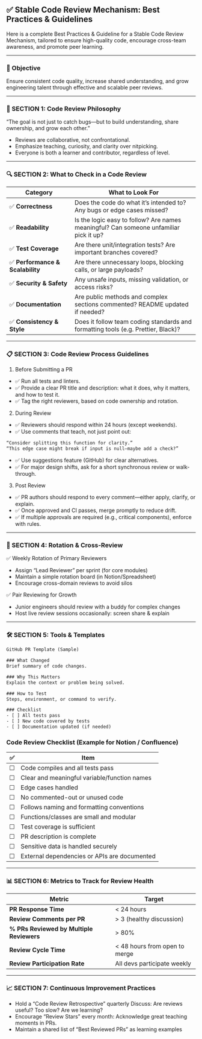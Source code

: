 
## ✅ Stable Code Review Mechanism: Best Practices & Guidelines

Here is a complete Best Practices & Guideline for a Stable Code Review Mechanism, tailored to ensure high-quality code, encourage cross-team awareness, and promote peer learning.

---


### 🎯 Objective

Ensure consistent code quality, increase shared understanding, and grow engineering talent through effective and scalable peer reviews.

---

### 📘 SECTION 1: Code Review Philosophy

“The goal is not just to catch bugs—but to build understanding, share ownership, and grow each other.”

- 	Reviews are collaborative, not confrontational.
- 	Emphasize teaching, curiosity, and clarity over nitpicking.
- 	Everyone is both a learner and contributor, regardless of level.

---

### 🔍 SECTION 2: What to Check in a Code Review

| **Category**            | **What to Look For**                                                      |
|-------------------------|---------------------------------------------------------------------------|
| ✅ **Correctness**       | Does the code do what it’s intended to? Any bugs or edge cases missed?     |
| ✅ **Readability**       | Is the logic easy to follow? Are names meaningful? Can someone unfamiliar pick it up? |
| ✅ **Test Coverage**     | Are there unit/integration tests? Are important branches covered?         |
| ✅ **Performance & Scalability** | Are there unnecessary loops, blocking calls, or large payloads?   |
| ✅ **Security & Safety** | Any unsafe inputs, missing validation, or access risks?                   |
| ✅ **Documentation**     | Are public methods and complex sections commented? README updated if needed? |
| ✅ **Consistency & Style** | Does it follow team coding standards and formatting tools (e.g. Prettier, Black)? |


---

### 📋 SECTION 3: Code Review Process Guidelines

1. Before Submitting a PR
- 	✅ Run all tests and linters.
- 	✅ Provide a clear PR title and description: what it does, why it matters, and how to test it.
- 	✅ Tag the right reviewers, based on code ownership and rotation.

2. During Review
- 	✅ Reviewers should respond within 24 hours (except weekends).
- 	✅ Use comments that teach, not just point out:
```txt
“Consider splitting this function for clarity.”
“This edge case might break if input is null—maybe add a check?”
```
- 	✅ Use suggestions feature (GitHub) for clear alternatives.
- 	✅ For major design shifts, ask for a short synchronous review or walk-through.

3. Post Review
- 	✅ PR authors should respond to every comment—either apply, clarify, or explain.
- 	✅ Once approved and CI passes, merge promptly to reduce drift.
- 	✅ If multiple approvals are required (e.g., critical components), enforce with rules.

---

### 🔁 SECTION 4: Rotation & Cross-Review

✅ Weekly Rotation of Primary Reviewers
- 	Assign “Lead Reviewer” per sprint (for core modules)
- 	Maintain a simple rotation board (in Notion/Spreadsheet)
- 	Encourage cross-domain reviews to avoid silos

✅ Pair Reviewing for Growth
- 	Junior engineers should review with a buddy for complex changes
- 	Host live review sessions occasionally: screen share & explain

---

### 🛠️ SECTION 5: Tools & Templates

```txt
GitHub PR Template (Sample)

### What Changed
Brief summary of code changes.

### Why This Matters
Explain the context or problem being solved.

### How to Test
Steps, environment, or command to verify.

### Checklist
- [ ] All tests pass
- [ ] New code covered by tests
- [ ] Documentation updated (if needed)
```


### Code Review Checklist (Example for Notion / Confluence)

| **✅**   | **Item**                                                          |
|----------|-------------------------------------------------------------------|
| ☐        | Code compiles and all tests pass                                  |
| ☐        | Clear and meaningful variable/function names                      |
| ☐        | Edge cases handled                                                |
| ☐        | No commented-out or unused code                                   |
| ☐        | Follows naming and formatting conventions                         |
| ☐        | Functions/classes are small and modular                           |
| ☐        | Test coverage is sufficient                                        |
| ☐        | PR description is complete                                        |
| ☐        | Sensitive data is handled securely                                |
| ☐        | External dependencies or APIs are documented                      |




---

### 📊 SECTION 6: Metrics to Track for Review Health

| **Metric**                          | **Target**                                      |
|-------------------------------------|------------------------------------------------|
| **PR Response Time**                | < 24 hours                                     |
| **Review Comments per PR**          | > 3 (healthy discussion)                       |
| **% PRs Reviewed by Multiple Reviewers** | > 80%                                         |
| **Review Cycle Time**               | < 48 hours from open to merge                 |
| **Review Participation Rate**       | All devs participate weekly                    |


---

### 📈 SECTION 7: Continuous Improvement Practices

- 	Hold a “Code Review Retrospective” quarterly
Discuss: Are reviews useful? Too slow? Are we learning?
- 	Encourage “Review Stars” every month:
Acknowledge great teaching moments in PRs.
- 	Maintain a shared list of “Best Reviewed PRs” as learning examples




